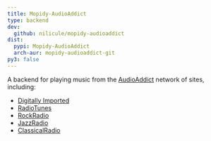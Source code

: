```yaml
---
title: Mopidy-AudioAddict
type: backend
dev:
  github: nilicule/mopidy-audioaddict
dist:
  pypi: Mopidy-AudioAddict
  arch-aur: mopidy-audioaddict-git
py3: false
---
```


A backend for playing music from the
[AudioAddict](https://www.audioaddict.com/) network of sites, including:

- [Digitally Imported](https://www.di.fm/)
- [RadioTunes](https://www.radiotunes.com/)
- [RockRadio](https://www.rockradio.com/)
- [JazzRadio](https://www.jazzradio.com/)
- [ClassicalRadio](https://www.classicalradio.com/)
